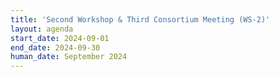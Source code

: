 ```yaml
---
title: 'Second Workshop & Third Consortium Meeting (WS-2)'
layout: agenda
start_date: 2024-09-01
end_date: 2024-09-30
human_date: September 2024
---
```

